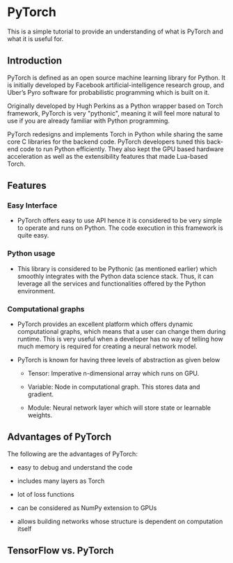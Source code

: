 # PyTorch

This is a simple tutorial to provide an understanding of what is PyTorch and what it is useful for.

## Introduction

PyTorch is defined as an open source machine learning library for Python. It is initially developed by Facebook artificial-intelligence research group, and Uber’s Pyro software for probabilistic programming which is built on it.

Originally developed by Hugh Perkins as a Python wrapper based on Torch framework, PyTorch is very "pythonic", meaning it will feel more natural to use if you are already familiar with Python programming.

PyTorch redesigns and implements Torch in Python while sharing the same core C libraries for the backend code. PyTorch developers tuned this back-end code to run Python efficiently. They also kept the GPU based hardware acceleration as well as the extensibility features that made Lua-based Torch.

## Features

### Easy Interface
- PyTorch offers easy to use API hence it is considered to be very simple to operate and runs on Python. The code execution in this framework is quite easy.

### Python usage
- This library is considered to be Pythonic (as mentioned earlier) which smoothly integrates with the Python data science stack. Thus, it can leverage all the services and functionalities offered by the Python environment.

### Computational graphs 
- PyTorch provides an excellent platform which offers dynamic computational graphs, which means that a user can change them during runtime. This is very useful when a developer has no way of telling how much memory is required for creating a neural network model.

- PyTorch is known for having three levels of abstraction as given below

   - Tensor: Imperative n-dimensional array which runs on GPU.

   - Variable: Node in computational graph. This stores data and gradient.

   - Module: Neural network layer which will store state or learnable weights.

## Advantages of PyTorch
The following are the advantages of PyTorch:

- easy to debug and understand the code

- includes many layers as Torch

- lot of loss functions

- can be considered as NumPy extension to GPUs

- allows building networks whose structure is dependent on computation itself

## TensorFlow vs. PyTorch



